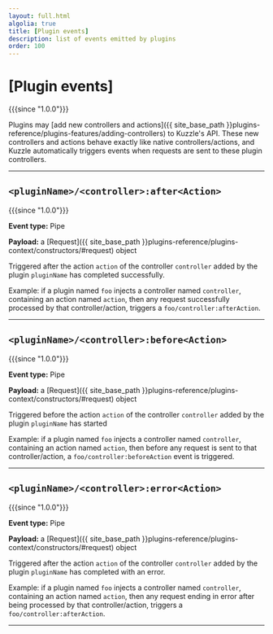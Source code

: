 ```yaml
---
layout: full.html
algolia: true
title: [Plugin events]
description: list of events emitted by plugins
order: 100
---
```


# [Plugin events]

{{{since "1.0.0"}}}

Plugins may [add new controllers and actions]({{ site_base_path }}plugins-reference/plugins-features/adding-controllers) to Kuzzle's API. These new controllers and actions behave exactly like native controllers/actions, and Kuzzle automatically triggers events when requests are sent to these plugin controllers.

---

## `<pluginName>/<controller>:after<Action>`

{{{since "1.0.0"}}}

**Event type:** Pipe

**Payload:** a [Request]({{ site_base_path }}plugins-reference/plugins-context/constructors/#request) object

Triggered after the action `action` of the controller `controller` added by the plugin `pluginName` has completed successfully.

Example: if a plugin named `foo` injects a controller named `controller`, containing an action named `action`, then any request successfully processed by that controller/action, triggers a `foo/controller:afterAction`.

---

## `<pluginName>/<controller>:before<Action>`

{{{since "1.0.0"}}}

**Event type:** Pipe

**Payload:** a [Request]({{ site_base_path }}plugins-reference/plugins-context/constructors/#request) object

Triggered before the action `action` of the controller `controller` added by the plugin `pluginName` has started

Example: if a plugin named `foo` injects a controller named `controller`, containing an action named `action`, then before any request is sent to that controller/action, a `foo/controller:beforeAction` event is triggered.

---

## `<pluginName>/<controller>:error<Action>`

{{{since "1.0.0"}}}

**Event type:** Pipe

**Payload:** a [Request]({{ site_base_path }}plugins-reference/plugins-context/constructors/#request) object

Triggered after the action `action` of the controller `controller` added by the plugin `pluginName` has completed with an error.

Example: if a plugin named `foo` injects a controller named `controller`, containing an action named `action`, then any request ending in error after being processed by that controller/action, triggers a `foo/controller:afterAction`.

---
